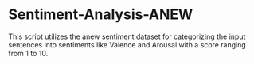 # Sentiment-Analysis-ANEW

This script utilizes the anew sentiment dataset for categorizing the input sentences into sentiments like Valence and Arousal with a score ranging from 1 to 10.
